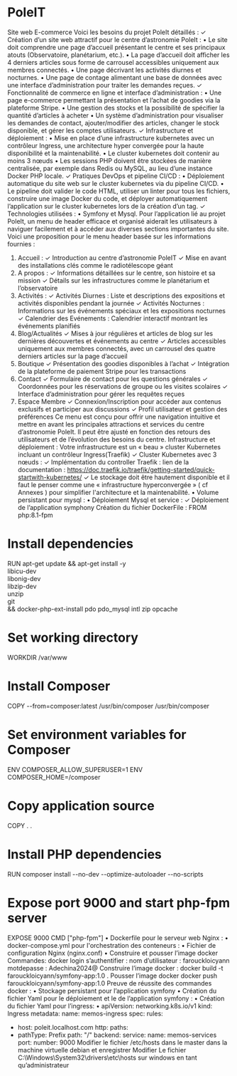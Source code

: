# PoleIT
Site web E-commerce
Voici les besoins du projet PoleIt détaillés :
✓ Création d’un site web attractif pour le centre d’astronomie PoleIt :
• Le site doit comprendre une page d’accueil présentant le centre et ses 
principaux atouts
(Observatoire, planétarium, etc.).
• La page d’accueil doit afficher les 4 derniers articles sous forme de 
carrousel accessibles uniquement aux membres connectés.
• Une page décrivant les activités diurnes et nocturnes.
• Une page de contage alimentant une base de données avec une interface 
d’administration pour traiter les demandes reçues.
✓ Fonctionnalité de commerce en ligne et interface d’administration :
• Une page e-commerce permettant la présentation et l’achat de goodies 
via la plateforme Stripe.
• Une gestion des stocks et la possibilité de spécifier la quantité d’articles 
à acheter
• Un système d’administration pour visualiser les demandes de contact, 
ajouter/modifier des articles, changer le stock disponible, et gérer les 
comptes utilisateurs.
✓ Infrastructure et déploiement :
• Mise en place d’une infrastructure kubernetes avec un contrôleur
Ingress, une architecture hyper convergée pour la haute disponibilité et 
la maintenabilité.
• Le cluster kubernetes doit contenir au moins 3 nœuds
• Les sessions PHP doivent être stockées de manière centralisée, par 
exemple dans Redis ou MySQL, au lieu d’une instance Docker PHP 
locale.
✓ Pratiques DevOps et pipeline CI/CD :
• Déploiement automatique du site web sur le cluster kubernetes via du 
pipeline CI/CD.
• Le pipeline doit valider le code HTML, utiliser un linter pour tous les 
fichiers, construire une image Docker du code, et déployer
automatiquement l’application sur le cluster kubernetes lors de la 
création d’un tag.
✓ Technologies utilisées :
• Symfony et Mysql.
Pour l’application lié au projet PoleIt, un menu de header efficace et organisé 
aiderait les utilisateurs à naviguer facilement et à accéder aux diverses sections 
importantes du site. Voici une proposition pour le menu header basée sur les 
informations fournies :
1. Accueil :
✓ Introduction au centre d’astronomie PoleIT
✓ Mise en avant des installations clés comme le radiotélescope géant
2. A propos :
✓ Informations détaillées sur le centre, son histoire et sa mission
✓ Détails sur les infrastructures comme le planétarium et l’observatoire
3. Activités :
✓ Activités Diurnes : Liste et descriptions des expositions et activités 
disponibles pendant la journée
✓ Activités Nocturnes : Informations sur les événements spéciaux et les 
expositions nocturnes
✓ Calendrier des Evénements : Calendrier interactif montrant les 
événements planifiés
4. Blog/Actualités
✓ Mises à jour régulières et articles de blog sur les dernières découvertes et 
événements au centre
✓ Articles accessibles uniquement aux membres connectés, avec un carrousel 
des quatre derniers articles sur la page d’accueil
5. Boutique
✓ Présentation des goodies disponibles à l’achat
✓ Intégration de la plateforme de paiement Stripe pour les transactions
6. Contact
✓ Formulaire de contact pour les questions générales
✓ Coordonnées pour les réservations de groupe ou les visites scolaires
✓ Interface d’administration pour gérer les requêtes reçues
7. Espace Membre
✓ Connexion/Inscription pour accéder aux contenus exclusifs et participer 
aux discussions
✓ Profil utilisateur et gestion des préférences
Ce menu est conçu pour offrir une navigation intuitive et mettre en avant les 
principales attractions et services du centre d’astronomie PoleIt. Il peut être ajusté 
en fonction des retours des utilisateurs et de l’évolution des besoins du centre.
Infrastructure et déploiement :
Votre infrastructure est un « beau » cluster Kubernetes incluant un contrôleur 
Ingress(Traefik)
✓ Cluster Kubernetes avec 3 nœuds :
✓ Implémentation du controller Traefik : lien de la documentation : 
https://doc.traefik.io/traefik/getting-started/quick-startwith-kubernetes/
✓ Le stockage doit être hautement disponible et il faut le penser comme une 
« infrastructure hyperconvergée » ( cf Annexes ) pour simplifier 
l'architecture et la maintenabilité.
• Volume persistant pour mysql :
• Déploiement Mysql et service :
✓ Déploiement de l’application symphony
Création du fichier DockerFile :
FROM php:8.1-fpm
# Install dependencies
RUN apt-get update && apt-get install -y \
 libicu-dev \
 libonig-dev \
 libzip-dev \
 unzip \
 git \
 && docker-php-ext-install pdo pdo_mysql intl zip opcache
# Set working directory
WORKDIR /var/www
# Install Composer
COPY --from=composer:latest /usr/bin/composer /usr/bin/composer
# Set environment variables for Composer
ENV COMPOSER_ALLOW_SUPERUSER=1
ENV COMPOSER_HOME=/composer
# Copy application source
COPY . .
# Install PHP dependencies
RUN composer install --no-dev --optimize-autoloader --no-scripts
# Expose port 9000 and start php-fpm server
EXPOSE 9000
CMD ["php-fpm"]
• Dockerfile pour le serveur web Nginx :
• docker-compose.yml pour l'orchestration des conteneurs :
• Fichier de configuration Nginx (nginx.conf)
• Construire et pousser l’image docker
Commandes:
docker login
s’authentifier : nom d’utilisateur : farouckloicyann motdepasse : 
Adechina2024@
Construire l’image docker :
docker build -t farouckloicyann/symfony-app:1.0 .
Pousser l’image docker 
docker push farouckloicyann/symfony-app:1.0
Preuve de réussite des commandes docker :
• Stockage persistant pour l’application symfony
• Création du fichier Yaml pour le déploiement et le de l’application 
symfony :
• Création du fichier Yaml pour l’ingress:
• apiVersion: networking.k8s.io/v1
kind: Ingress
metadata:
 name: memos-ingress
spec:
 rules:
 - host: poleit.localhost.com
 http:
 paths:
 - pathType: Prefix
 path: "/"
 backend:
 service:
 name: memos-services
 port:
 number: 9000
Modifier le fichier /etc/hosts dans le master dans la machine virtuelle 
debian et enregistrer
Modifier Le fichier C:\Windows\System32\drivers\etc\hosts sur windows 
en tant qu’administrateur

